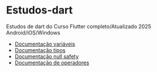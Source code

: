 # Estudos-dart
Estudos de dart do  Curso Flutter completo/Atualizado 2025 Android/iOS/Windows

- [Documentação variáveis](https://dart.dev/language/variables)
- [Documentação tipos](https://dart.dev/language/built-in-types)
- [Documentação null safety](https://dart.dev/null-safety/understanding-null-safety)
- [Documentação de operadores](https://dart.dev/language/operators)